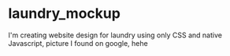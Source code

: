 # laundry_mockup
I'm creating website design for laundry using only CSS and native Javascript, picture I found on google, hehe
